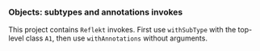 ### Objects: subtypes and annotations invokes

This project contains `Reflekt` invokes. 
First use `withSubType` with the top-level class `A1`, 
then use `withAnnotations` without arguments.
